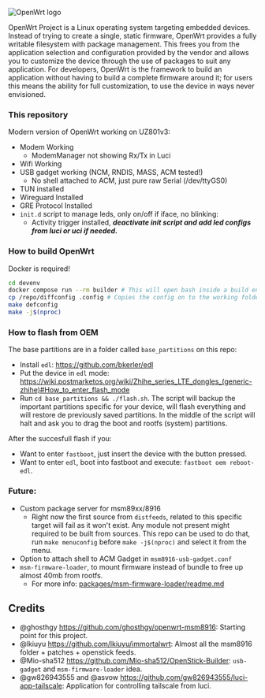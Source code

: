 ![OpenWrt logo](https://raw.githubusercontent.com/openwrt/openwrt/refs/heads/main/include/logo.png)

OpenWrt Project is a Linux operating system targeting embedded devices. Instead
of trying to create a single, static firmware, OpenWrt provides a fully
writable filesystem with package management. This frees you from the
application selection and configuration provided by the vendor and allows you
to customize the device through the use of packages to suit any application.
For developers, OpenWrt is the framework to build an application without having
to build a complete firmware around it; for users this means the ability for
full customization, to use the device in ways never envisioned.

### This repository
Modern version of OpenWrt working on UZ801v3:
- Modem Working
  - ModemManager not showing Rx/Tx in Luci
- Wifi Working
- USB gadget working (NCM, RNDIS, MASS, ACM tested!)
  - No shell attached to ACM, just pure raw Serial (/dev/ttyGS0)
- TUN installed
- Wireguard Installed
- GRE Protocol Installed
- `init.d` script to manage leds, only on/off if iface, no blinking:
  - Activity trigger installed, _**deactivate init script and add led configs from luci or uci if needed.**_

### How to build OpenWrt
Docker is required!
```bash
cd devenv
docker compose run --rm builder # This will open bash inside a build environment
cp /repo/diffconfig .config # Copies the config on to the working folder
make defconfig
make -j$(nproc)
```

### How to flash from OEM
The base partitions are in a folder called `base_partitions` on this repo:
- Install `edl`: https://github.com/bkerler/edl
- Put the device in `edl` mode: https://wiki.postmarketos.org/wiki/Zhihe_series_LTE_dongles_(generic-zhihe)#How_to_enter_flash_mode
- Run `cd base_partitions && ./flash.sh`. The script will backup the important partitions specific for your device, will flash everything and will restore de previously saved partitions. In the middle of the script will halt and ask you to drag the boot and rootfs (system) partitions.

After the succesfull flash if you:
- Want to enter `fastboot`, just insert the device with the button pressed.
- Want to enter `edl`, boot into fastboot and execute: `fastboot oem reboot-edl`.

### Future:
- Custom package server for msm89xx/8916
  - Right now the first source from `distfeeds`, related to this specific target will fail as it won't exist. Any module not present might required to be built from sources. This repo can be used to do that, run `make menuconfig` before `make -j$(nproc)` and select it from the menu.
- Option to attach shell to ACM Gadget in `msm8916-usb-gadget.conf`
- `msm-firmware-loader`, to mount firmware instead of bundle to free up almost 40mb from rootfs.
  - For more info: [packages/msm-firmware-loader/readme.md](packages/msm-firmware-loader/readme.md)

## Credits
- @ghosthgy https://github.com/ghosthgy/openwrt-msm8916: Starting point for this project.
- @lkiuyu https://github.com/lkiuyu/immortalwrt: Almost all the msm8916 folder + patches + openstick feeds.
- @Mio-sha512 https://github.com/Mio-sha512/OpenStick-Builder: `usb-gadget` and `msm-firmware-loader` idea.
- @gw826943555 and @asvow https://github.com/gw826943555/luci-app-tailscale: Application for controlling tailscale from luci.

